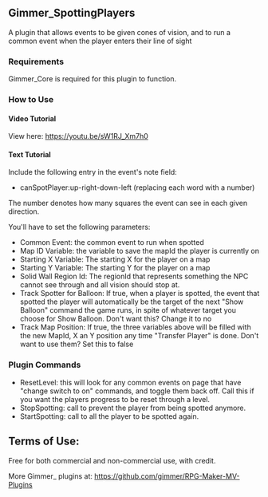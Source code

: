 ## Gimmer_SpottingPlayers

A plugin that allows events to be given cones of vision, and to run a common event when the player enters their line of sight

### Requirements
Gimmer_Core is required for this plugin to function.

### How to Use

#### Video Tutorial

View here: https://youtu.be/sW1RJ_Xm7h0

#### Text Tutorial

Include the following entry in the event's note field:
* canSpotPlayer:up-right-down-left (replacing each word with a number)

The number denotes how many squares the event can see in each given direction.

You'll have to set the following parameters:
* Common Event: the common event to run when spotted
* Map ID Variable: the variable to save the mapId the player is currently on
* Starting X Variable: The starting X for the player on a map
* Starting Y Variable: The starting Y for the player on a map
* Solid Wall Region Id: The regionId that represents something the NPC cannot see through and all vision should stop at.
* Track Spotter for Balloon: If true, when a player is spotted, the event that spotted the player will automatically be the target of the next "Show Balloon" command the game runs, in spite of whatever target you choose for Show Balloon. Don't want this? Change it to no
* Track Map Position: If true, the three variables above will be filled with the new MapId, X an Y position any time "Transfer Player" is done. Don't want to use them? Set this to false

### Plugin Commands

* ResetLevel: this will look for any common events on page that have "change switch to on" commands, and toggle them back off.
Call this if you want the players progress to be reset through a level.
* StopSpotting: call to prevent the player from being spotted anymore.
* StartSpotting: call to all the player to be spotted again.

## Terms of Use:

Free for both commercial and non-commercial use, with credit.

More Gimmer_ plugins at: https://github.com/gimmer/RPG-Maker-MV-Plugins